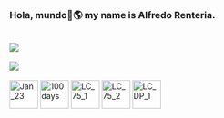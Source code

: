 ### Hola, mundo👋🌎 my name is Alfredo Renteria.

<!--
**Alfredo-Renteria/Alfredo-Renteria** is a ✨ _special_ ✨ repository because its `README.md` (this file) appears on your GitHub profile.

Here are some ideas to get you started:

- 🔭 I’m currently working on ...
- 🌱 I’m currently learning ...
- 👯 I’m looking to collaborate on ...
- 🤔 I’m looking for help with ...
- 💬 Ask me about ...
- 📫 How to reach me: ...
- 😄 Pronouns: ...
- ⚡ Fun fact: ...
-->

<!-- LinkedIn -->
<br/>
<div align="left">
</a>  
<a href="https://linkedin.com/in/Alfredo-Renteria" target="_blank">
<img src="https://img.shields.io/badge/Connect%20with%20me-%230072b1.svg?&style=for-the-badge&logo=linkedin&logoColor=white&labelColor=0072b1&logoWidth=40 alt=linkedin style="margin-bottom: 5px;" />
</a>
<br />

<br/>
<!-- LeetCode -->
<div align="left">
<img src="https://img.shields.io/badge/LC%20Awards-%23FFA500.svg?&style=for-the-badge&logo=leetcode&logoColor=white&labelColor=FFA500&logoWidth=40 alt=lcawards style="margin-bottom: 5px;" />
<br />
      
<br/>
<div align="left">
<img src="https://leetcode.com/static/images/badges/dcc-2023-1.png" alt="Jan_23" style="width:50px;height:50px;">
<img src="https://leetcode.com/static/images/badges/2022/lg/2022-annual-100.png" alt="100days" style="width:50px;height:50px;">
<img src="https://assets.leetcode.com/static_assets/others/%E5%85%A5%E9%97%A8.png" alt="LC_75_1" style="width:50px;height:50px;">
<img src="https://assets.leetcode.com/static_assets/others/%E5%9F%BA%E7%A1%80.png" alt="LC_75_2" style="width:50px;height:50px;">
<img src="https://assets.leetcode.com/static_assets/others/DP_I.png" alt="LC_DP_1" style="width:50px;height:50px;">
<br />
